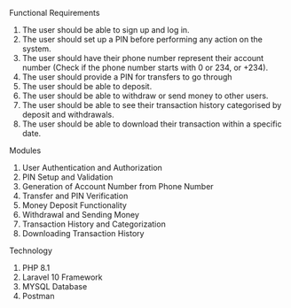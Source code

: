 Functional Requirements



1. The user should be able to sign up and log in.
2. The user should set up a PIN before performing any action on the system.
3. The user should have their phone number represent their account number (Check if the phone number starts with 0 or 234, or +234).
4. The user should provide a PIN for transfers to go through 
5. The user should be able to deposit.
6. The user should be able to withdraw or send money to other users.
7. The user should be able to see their transaction history categorised by deposit and withdrawals.
8. The user should be able to download their transaction within a specific date.


 Modules
 1. User Authentication and Authorization
2. PIN Setup and Validation
3. Generation of Account Number from Phone Number
4. Transfer and PIN Verification
4. Money Deposit Functionality
5. Withdrawal and Sending Money
5. Transaction History and Categorization
6. Downloading Transaction History

Technology
1. PHP 8.1
2. Laravel 10 Framework
3. MYSQL Database
4. Postman
